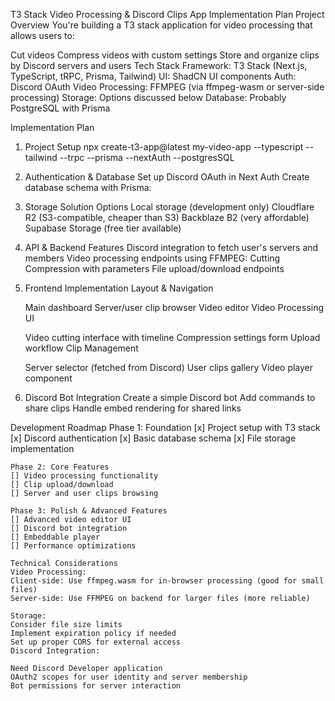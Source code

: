 T3 Stack Video Processing & Discord Clips App Implementation Plan
Project Overview
You're building a T3 stack application for video processing that allows users to:

Cut videos
Compress videos with custom settings
Store and organize clips by Discord servers and users
Tech Stack
Framework: T3 Stack (Next.js, TypeScript, tRPC, Prisma, Tailwind)
UI: ShadCN UI components
Auth: Discord OAuth
Video Processing: FFMPEG (via ffmpeg-wasm or server-side processing)
Storage: Options discussed below
Database: Probably PostgreSQL with Prisma

Implementation Plan
1. Project Setup
    npx create-t3-app@latest my-video-app --typescript --tailwind --trpc --prisma --nextAuth --postgresSQL

2. Authentication & Database
    Set up Discord OAuth in Next Auth
    Create database schema with Prisma:

3. Storage Solution Options
    Local storage (development only)
    Cloudflare R2 (S3-compatible, cheaper than S3)
    Backblaze B2 (very affordable)
    Supabase Storage (free tier available)

4. API & Backend Features
    Discord integration to fetch user's servers and members
    Video processing endpoints using FFMPEG:
    Cutting
    Compression with parameters
    File upload/download endpoints

5. Frontend Implementation
    Layout & Navigation

    Main dashboard
    Server/user clip browser
    Video editor
    Video Processing UI

    Video cutting interface with timeline
    Compression settings form
    Upload workflow
    Clip Management

    Server selector (fetched from Discord)
    User clips gallery
    Video player component
    
6. Discord Bot Integration
    Create a simple Discord bot
    Add commands to share clips
    Handle embed rendering for shared links
    
Development Roadmap
    Phase 1: Foundation
    [x] Project setup with T3 stack
    [x] Discord authentication
    [x] Basic database schema
    [x] File storage implementation

    Phase 2: Core Features
    [] Video processing functionality
    [] Clip upload/download
    [] Server and user clips browsing
    
    Phase 3: Polish & Advanced Features
    [] Advanced video editor UI
    [] Discord bot integration
    [] Embeddable player
    [] Performance optimizations
     
    Technical Considerations
    Video Processing:
    Client-side: Use ffmpeg.wasm for in-browser processing (good for small files)
    Server-side: Use FFMPEG on backend for larger files (more reliable)
    
    Storage:
    Consider file size limits
    Implement expiration policy if needed
    Set up proper CORS for external access
    Discord Integration:

    Need Discord Developer application
    OAuth2 scopes for user identity and server membership
    Bot permissions for server interaction